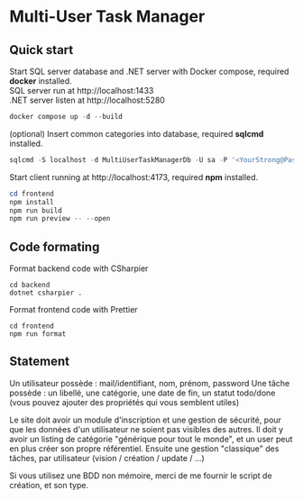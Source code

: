 # Multi-User Task Manager

## Quick start

Start SQL server database and .NET server with Docker compose, required **docker** installed.  
SQL server run at http://localhost:1433  
.NET server listen at http://localhost:5280  

```powershell
docker compose up -d --build
```

(optional)
Insert common categories into database, required **sqlcmd** installed.

```powershell
sqlcmd -S localhost -d MultiUserTaskManagerDb -U sa -P '<YourStrong@Passw0rd>' -i .\scripts\InsertCommonCategories.sql
```

Start client running at http://localhost:4173, required **npm** installed.

```powershell
cd frontend
npm install
npm run build
npm run preview -- --open
```

## Code formating

Format backend code with CSharpier

```
cd backend
dotnet csharpier .
```

Format frontend code with Prettier

```
cd frontend
npm run format
```

## Statement

Un utilisateur possède : mail/identifiant, nom, prénom, password
Une tâche possède : un libellé, une catégorie, une date de fin, un statut todo/done
(vous pouvez ajouter des propriétés qui vous semblent utiles)

Le site doit avoir un module d'inscription et une gestion de sécurité, pour que les données d'un utilisateur ne soient pas visibles des autres.
Il doit y avoir un listing de catégorie "générique pour tout le monde", et un user peut en plus créer son propre référentiel.
Ensuite une gestion "classique" des tâches, par utilisateur (vision / création / update / ...)

Si vous utilisez une BDD non mémoire, merci de me fournir le script de création, et son type.

